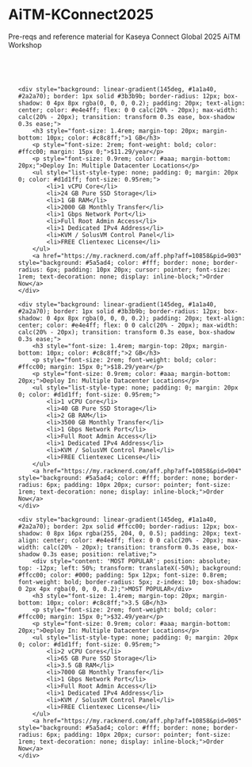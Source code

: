 # AiTM-KConnect2025
Pre-reqs and reference material for Kaseya Connect Global 2025 AiTM Workshop

<html>
<div style="display: flex; flex-wrap: nowrap; gap: 20px; justify-content: center; margin: 40px auto; max-width: 100%; overflow-x: auto; padding: 20px; box-sizing: border-box;">
    
    <div style="background: linear-gradient(145deg, #1a1a40, #2a2a70); border: 1px solid #3b3b9b; border-radius: 12px; box-shadow: 0 4px 8px rgba(0, 0, 0, 0.2); padding: 20px; text-align: center; color: #e4e4ff; flex: 0 0 calc(20% - 20px); max-width: calc(20% - 20px); transition: transform 0.3s ease, box-shadow 0.3s ease;">
        <h3 style="font-size: 1.4rem; margin-top: 20px; margin-bottom: 10px; color: #c8c8ff;">1 GB</h3>
        <p style="font-size: 2rem; font-weight: bold; color: #ffcc00; margin: 15px 0;">$11.29/year</p>
        <p style="font-size: 0.9rem; color: #aaa; margin-bottom: 20px;">Deploy In: Multiple Datacenter Locations</p>
        <ul style="list-style-type: none; padding: 0; margin: 20px 0; color: #d1d1ff; font-size: 0.95rem;">
            <li>1 vCPU Core</li>
            <li>24 GB Pure SSD Storage</li>
            <li>1 GB RAM</li>
            <li>2000 GB Monthly Transfer</li>
            <li>1 Gbps Network Port</li>
            <li>Full Root Admin Access</li>
            <li>1 Dedicated IPv4 Address</li>
            <li>KVM / SolusVM Control Panel</li>
            <li>FREE Clientexec License</li>
        </ul>
        <a href="https://my.racknerd.com/aff.php?aff=10858&pid=903" style="background: #5a5ad4; color: #fff; border: none; border-radius: 6px; padding: 10px 20px; cursor: pointer; font-size: 1rem; text-decoration: none; display: inline-block;">Order Now</a>
    </div>

    <div style="background: linear-gradient(145deg, #1a1a40, #2a2a70); border: 1px solid #3b3b9b; border-radius: 12px; box-shadow: 0 4px 8px rgba(0, 0, 0, 0.2); padding: 20px; text-align: center; color: #e4e4ff; flex: 0 0 calc(20% - 20px); max-width: calc(20% - 20px); transition: transform 0.3s ease, box-shadow 0.3s ease;">
        <h3 style="font-size: 1.4rem; margin-top: 20px; margin-bottom: 10px; color: #c8c8ff;">2 GB</h3>
        <p style="font-size: 2rem; font-weight: bold; color: #ffcc00; margin: 15px 0;">$18.29/year</p>
        <p style="font-size: 0.9rem; color: #aaa; margin-bottom: 20px;">Deploy In: Multiple Datacenter Locations</p>
        <ul style="list-style-type: none; padding: 0; margin: 20px 0; color: #d1d1ff; font-size: 0.95rem;">
            <li>1 vCPU Core</li>
            <li>40 GB Pure SSD Storage</li>
            <li>2 GB RAM</li>
            <li>3500 GB Monthly Transfer</li>
            <li>1 Gbps Network Port</li>
            <li>Full Root Admin Access</li>
            <li>1 Dedicated IPv4 Address</li>
            <li>KVM / SolusVM Control Panel</li>
            <li>FREE Clientexec License</li>
        </ul>
        <a href="https://my.racknerd.com/aff.php?aff=10858&pid=904" style="background: #5a5ad4; color: #fff; border: none; border-radius: 6px; padding: 10px 20px; cursor: pointer; font-size: 1rem; text-decoration: none; display: inline-block;">Order Now</a>
    </div>

    <div style="background: linear-gradient(145deg, #1a1a40, #2a2a70); border: 2px solid #ffcc00; border-radius: 12px; box-shadow: 0 8px 16px rgba(255, 204, 0, 0.5); padding: 20px; text-align: center; color: #e4e4ff; flex: 0 0 calc(20% - 20px); max-width: calc(20% - 20px); transition: transform 0.3s ease, box-shadow 0.3s ease; position: relative;">
        <div style="content: 'MOST POPULAR'; position: absolute; top: -12px; left: 50%; transform: translateX(-50%); background: #ffcc00; color: #000; padding: 5px 12px; font-size: 0.8rem; font-weight: bold; border-radius: 5px; z-index: 10; box-shadow: 0 2px 4px rgba(0, 0, 0, 0.2);">MOST POPULAR</div>
        <h3 style="font-size: 1.4rem; margin-top: 20px; margin-bottom: 10px; color: #c8c8ff;">3.5 GB</h3>
        <p style="font-size: 2rem; font-weight: bold; color: #ffcc00; margin: 15px 0;">$32.49/year</p>
        <p style="font-size: 0.9rem; color: #aaa; margin-bottom: 20px;">Deploy In: Multiple Datacenter Locations</p>
        <ul style="list-style-type: none; padding: 0; margin: 20px 0; color: #d1d1ff; font-size: 0.95rem;">
            <li>2 vCPU Cores</li>
            <li>65 GB Pure SSD Storage</li>
            <li>3.5 GB RAM</li>
            <li>7000 GB Monthly Transfer</li>
            <li>1 Gbps Network Port</li>
            <li>Full Root Admin Access</li>
            <li>1 Dedicated IPv4 Address</li>
            <li>KVM / SolusVM Control Panel</li>
            <li>FREE Clientexec License</li>
        </ul>
        <a href="https://my.racknerd.com/aff.php?aff=10858&pid=905" style="background: #5a5ad4; color: #fff; border: none; border-radius: 6px; padding: 10px 20px; cursor: pointer; font-size: 1rem; text-decoration: none; display: inline-block;">Order Now</a>
    </div>

</div>
</html>

